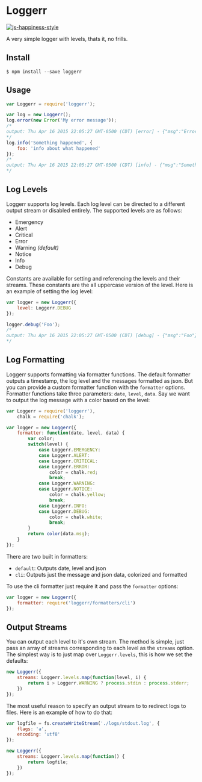 # Loggerr

[![js-happiness-style](https://img.shields.io/badge/code%20style-happiness-brightgreen.svg)](https://github.com/JedWatson/happiness)

A very simple logger with levels, thats it, no frills.

## Install

```
$ npm install --save loggerr
```

## Usage

```javascript
var Loggerr = require('loggerr');

var log = new Loggerr();
log.error(new Error('My error message'));
/*
output: Thu Apr 16 2015 22:05:27 GMT-0500 (CDT) [error] - {"msg":"Error: My error message\n<STACK TRACE>"}
*/
log.info('Something happened', {
	foo: 'info about what happened'
});
/*
output: Thu Apr 16 2015 22:05:27 GMT-0500 (CDT) [info] - {"msg":"Something happened","foo":"info about what happened"}
*/
```

## Log Levels

Loggerr supports log levels.  Each log level can be directed to a different output stream or disabled entirely.  The supported levels are as follows:

- Emergency
- Alert
- Critical
- Error
- Warning *(default)*
- Notice
- Info
- Debug

Constants are available for setting and referencing the levels and their streams.  These constants are the all uppercase version of the level.  Here is an example of setting the log level:

```javascript
var logger = new Loggerr({
	level: Loggerr.DEBUG
});

logger.debug('Foo');
/*
output: Thu Apr 16 2015 22:05:27 GMT-0500 (CDT) [debug] - {"msg":"Foo"}
*/
```

## Log Formatting

Loggerr supports formatting via formatter functions.  The default formatter outputs a timestamp, the log level and the messages formatted as json.  But you can provide a custom formatter function with the `formatter` options.  Formatter functions take three parameters: `date`, `level`, `data`.  Say we want to output the log message with a color based on the level:

```javascript
var Loggerr = require('loggerr'),
	chalk = require('chalk');

var logger = new Loggerr({
	formatter: function(date, level, data) {
		var color;
		switch(level) {
			case Loggerr.EMERGENCY:
			case Loggerr.ALERT:
			case Loggerr.CRITICAL:
			case Loggerr.ERROR:
				color = chalk.red;
				break;
			case Loggerr.WARNING:
			case Loggerr.NOTICE:
				color = chalk.yellow;
				break;
			case Loggerr.INFO:
			case Loggerr.DEBUG:
				color = chalk.white;
				break;
		}
		return color(data.msg);
	}
});
```

There are two built in formatters:

- `default`: Outputs date, level and json
- `cli`: Outputs just the message and json data, colorized and formatted

To use the cli formatter just require it and pass the `formatter` options:

```javascript
var logger = new Loggerr({
	formatter: require('loggerr/formatters/cli')
});
```

## Output Streams

You can output each level to it's own stream.  The method is simple, just pass an array of streams corresponding to each level as the `streams` option.  The simplest way is to just map over `Loggerr.levels`, this is how we set the defaults:

```javascript
new Loggerr({
	streams: Loggerr.levels.map(function(level, i) {
		return i > Loggerr.WARNING ? process.stdin : process.stderr;
	})
});
```

The most useful reason to specify an output stream to to redirect logs to files.  Here is an example of how to do that:

```javascript
var logfile = fs.createWriteStream('./logs/stdout.log', {
	flags: 'a',
	encoding: 'utf8'
});

new Loggerr({
	streams: Loggerr.levels.map(function() {
		return logfile;
	})
});
```

